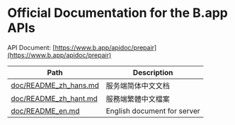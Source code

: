 
# Official Documentation for the B.app APIs

API Document: [https://www.b.app/apidoc/prepair](https://www.b.app/apidoc/prepair)

Path | Description
--- | ---
[doc/README_zh_hans.md](./doc/README_zh_hans.md) | 服务端简体中文文档
[doc/README_zh_hant.md](./doc/README_zh_hant.md) | 服務端繁體中文檔案
[doc/README_en.md](./doc/README_en.md) | English document for server